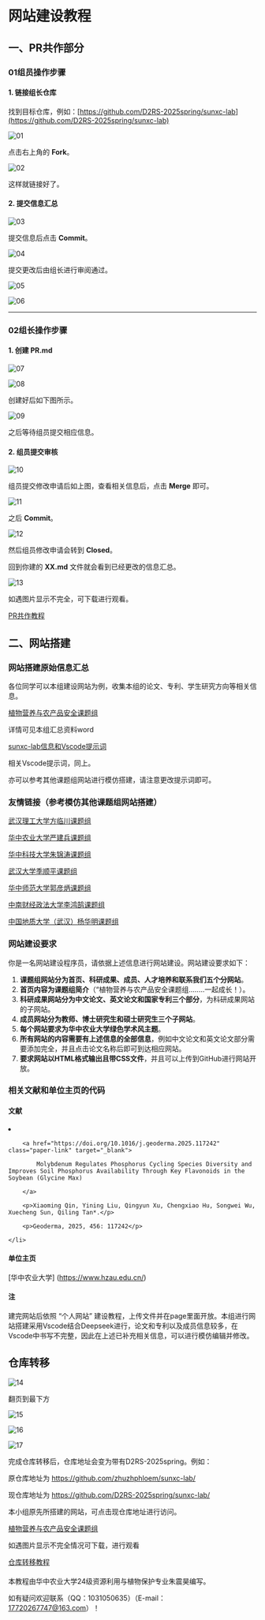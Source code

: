 # 网站建设教程

## 一、PR共作部分

### 01组员操作步骤

#### 1. 链接组长仓库

找到目标仓库，例如：[https://github.com/D2RS-2025spring/sunxc-lab](https://github.com/D2RS-2025spring/sunxc-lab)

![01](./picture/01.jpg)

点击右上角的 **Fork**。

![02](./picture/02.jpg)

这样就链接好了。

#### 2. 提交信息汇总

![03](./picture/03.jpg)

提交信息后点击 **Commit**。

![04](./picture/04.jpg)

提交更改后由组长进行审阅通过。

![05](./picture/05.jpg)

![06](./picture/06.jpg)

----------------------------
### 02组长操作步骤

#### 1. 创建 PR.md

![07](./picture/07.jpg)

![08](./picture/08.jpg)

创建好后如下图所示。

![09](./picture/09.jpg)

之后等待组员提交相应信息。

#### 2. 组员提交审核

![10](./picture/10.jpg)

组员提交修改申请后如上图，查看相关信息后，点击 **Merge** 即可。

![11](./picture/11.jpg)

之后 **Commit**。

![12](./picture/12.jpg)

然后组员修改申请会转到 **Closed**。

回到你建的 **XX.md** 文件就会看到已经更改的信息汇总。

![13](./picture/13.jpg)

如遇图片显示不完全，可下载进行观看。

[PR共作教程]( https://github.com/D2RS-2025spring/sunxc-lab/blob/main/PR%E5%85%B1%E4%BD%9C.docx) 

## 二、网站搭建

### 网站搭建原始信息汇总

各位同学可以本组建设网站为例，收集本组的论文、专利、学生研究方向等相关信息。

[植物营养与农产品安全课题组](https://D2RS-2025spring.github.io/sunxc-lab/)

详情可见本组汇总资料word

[sunxc-lab信息和Vscode提示词](https://D2RS-2025spring.github.io/sunxc-lab/sunxc-lab信息和Vscode提示词.docx)

相关Vscode提示词，同上。

亦可以参考其他课题组网站进行模仿搭建，请注意更改提示词即可。

### 友情链接（参考模仿其他课题组网站搭建）

[武汉理工大学方临川课题组](http://linchuanf.cn/teachers.html)

[华中农业大学严建兵课题组](http://www.maizego.org/)

[华中科技大学朱锦涛课题组](http://posm.chem.hust.edu.cn/)

[武汉大学季顺平课题组](https://gpcv.whu.edu.cn/index.html)

[华中师范大学郭彦炳课题组](https://guogroup.ccnu.edu.cn/zh/sy.htm)

[中南财经政法大学李鸿鹄课题组](https://www.x-mol.com/groups/li_honghu)

[中国地质大学（武汉）杨华明课题组](http://hmyang.cug.edu.cn/)

### 网站建设要求

你是一名网站建设程序员，请依据上述信息进行网站建设。网站建设要求如下：
1. **课题组网站分为首页、科研成果、成员、人才培养和联系我们五个分网站**。
2. **首页内容为课题组简介**（“植物营养与农产品安全课题组........一起成长！）。
3. **科研成果网站分为中文论文、英文论文和国家专利三个部分**，为科研成果网站的子网站。
4. **成员网站分为教师、博士研究生和硕士研究生三个子网站**。
5. **每个网站要求为华中农业大学绿色学术风主题**。
6. **所有网站的内容需要有上述信息的全部信息**，例如中文论文和英文论文部分需要添加完全，并且点击论文名称后即可到达相应网站。
7. **要求网站以HTML格式输出且带CSS文件**，并且可以上传到GitHub进行网站开放。

### 相关文献和单位主页的代码

#### 文献

<li class="paper-item">
        
        <a href="https://doi.org/10.1016/j.geoderma.2025.117242" class="paper-link" target="_blank">
        
            Molybdenum Regulates Phosphorus Cycling Species Diversity and Improves Soil Phosphorus Availability Through Key Flavonoids in the Soybean (Glycine Max)
            
        </a>
        
        <p>Xiaoming Qin, Yining Liu, Qingyun Xu, Chengxiao Hu, Songwei Wu, Xuecheng Sun, Qiling Tan*.</p>
        
        <p>Geoderma, 2025, 456: 117242</p>
        
    </li>

#### 单位主页

[华中农业大学] (https://www.hzau.edu.cn/)

#### 注

建完网站后依照 “个人网站” 建设教程，上传文件并在page里面开放。本组进行网站搭建采用Vscode结合Deepseek进行，论文和专利以及成员信息较多，在Vscode中书写不完整，因此在上述已补充相关信息，可以进行模仿编辑并修改。

## 仓库转移

![14](./picture/14.jpg)

翻页到最下方

![15](./picture/15.jpg)

![16](./picture/16.jpg)

![17](./picture/17.jpg)

完成仓库转移后，仓库地址会变为带有D2RS-2025spring。例如：

原仓库地址为 https://github.com/zhuzhphloem/sunxc-lab/

现仓库地址为 https://github.com/D2RS-2025spring/sunxc-lab/

本小组原先所搭建的网站，可点击现仓库地址进行访问。

[植物营养与农产品安全课题组](https://D2RS-2025spring.github.io/sunxc-lab/)

如遇图片显示不完全情况可下载，进行观看

[仓库转移教程](https://github.com/D2RS-2025spring/sunxc-lab/blob/main/%E4%BB%93%E5%BA%93%E8%BD%AC%E7%A7%BB%E6%95%99%E7%A8%8B.docx)

#### 
本教程由华中农业大学24级资源利用与植物保护专业朱震昊编写。

如有疑问欢迎联系（QQ：1031050635）（E-mail：<a href="mailto:17720267747@163.com">17720267747@163.com</a>）！
